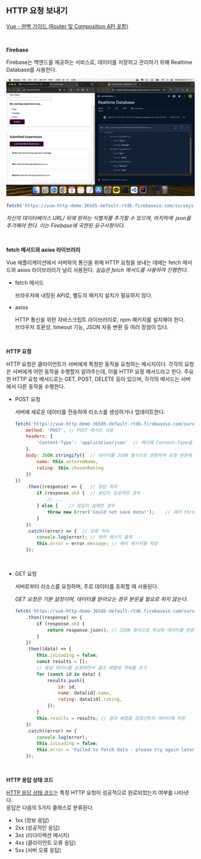 ## HTTP 요청 보내기

[Vue - 완벽 가이드 (Router 및 Composition API 포함)](https://www.udemy.com/course/vue-router-composition-api/?couponCode=ST12MT030524)

<br/>

**Firebase**

Firebase는 백엔드를 제공하는 서비스로, 데이터를 저장하고 관리하기 위해 Realtime Database를 사용한다.

![Firebase](./img/Firebase.png)

```javascript
fetch('https://vue-http-demo-365d5-default-rtdb.firebaseio.com/surveys.json')
```

*자신의 데이터베이스 URL/ 뒤에 원하는 식별자를 추가할 수 있으며, 마지막에 .json을 추가해야 한다. 이는 Firebase에 국한된 요구사항이다.*

<br/>

**fetch 메서드와 axios 라이브러리**

Vue 애플리케이션에서 서버와의 통신을 위해 HTTP 요청을 보내는 데에는 fetch 메서드와 axios 라이브러리가 널리 사용된다. *실습은 fetch 메서드를 사용하여 진행한다.*

- fetch 메서드
    
    브라우저에 내장된 API로, 별도의 패키지 설치가 필요하지 않다.

- axios

    HTTP 통신을 위한 자바스크립트 라이브러리로, npm 패키지를 설치해야 한다.<br/>
    브라우저 호환성, timeout 기능, JSON 자동 변환 등 여러 장점이 있다.

<br/>

**HTTP 요청**

HTTP 요청은 클라이언트가 서버에게 특정한 동작을 요청하는 메시지이다. 각각의 요청은 서버에게 어떤 동작을 수행할지 알려주는데, 이를 HTTP 요청 메서드라고 한다. 주요한 HTTP 요청 메서드로는 GET, POST, DELETE 등이 있으며, 각각의 메서드는 서버에서 다른 동작을 수행한다.

- POST 요청
  
  서버에 새로운 데이터를 전송하여 리소스를 생성하거나 업데이트한다.

    ```javascript
    fetch('https://vue-http-demo-365d5-default-rtdb.firebaseio.com/surveys.json', {
        method: 'POST', // POST 메서드 사용
        headers: {
            'Content-Type': 'application/json'  // 헤더에 Content-Type을 JSON으로 설정
        },
        body: JSON.stringify({  // 데이터를 JSON 형식으로 변환하여 요청 본문에 추가
            name: this.enteredName,
            rating: this.chosenRating
        })
    })
        .then((response) => {   // 응답 처리
            if (response.ok) {  // 응답이 성공적인 경우
                // ...
            } else {    // 응답이 실패한 경우
                throw new Error('Could not save data!');    // 에러 throw
            }
        })
        .catch((error) => {  // 오류 처리
            console.log(error); // 에러 메시지 출력
            this.error = error.message; // 에러 메시지를 저장
        });
    ```

<br/>

- GET 요청
  
  서버로부터 리소스를 요청하며, 주로 데이터를 조회할 때 사용된다.

  *GET 요청은 기본 설정이며, 데이터를 받아오는 경우 본문을 필요로 하지 않는다.*

    ```javascript
    fetch('https://vue-http-demo-365d5-default-rtdb.firebaseio.com/surveys.json')
        .then((response) => {
            if (response.ok) {
                return response.json(); // JSON 형식으로 파싱된 데이터를 반환
            }
        })
        .then((data) => {
            this.isLoading = false;
            const results = [];
            // 응답 데이터를 순회하면서 결과 배열에 객체를 추가
            for (const id in data) {
                results.push({
                    id: id,
                    name: data[id].name,
                    rating: data[id].rating,
                });
            }
            this.results = results; // 결과 배열을 컴포넌트의 데이터에 저장
        })
        .catch((error) => {
            console.log(error);
            this.isLoading = false;
            this.error = 'Failed to fetch data - please try again later.';
        });
    ```

<br/>

**HTTP 응답 상태 코드**

[HTTP 응답 상태 코드](https://developer.mozilla.org/en-US/docs/Web/HTTP/Status)는 특정 HTTP 요청이 성공적으로 완료되었는지 여부를 나타낸다.<br/>
응답은 다음의 5가지 클래스로 분류된다.

- 1xx (정보 응답)
- 2xx (성공적인 응답)
- 3xx (리다이렉션 메시지)
- 4xx (클라이언트 오류 응답)
- 5xx (서버 오류 응답)
